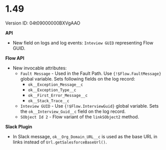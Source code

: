 # 1.49

Version ID: 04t09000000BXVgAAO

**API**

-   New field on logs and log events: `Inteview GUID` representing Flow GUID.

**Flow API**

-   New invocable attributes:
    -   `Fault Message` - Used in the Fault Path. Use `{!$Flow.FaultMessage}`
        global variable. Sets following fields on the log record:
        -   `ok__Exception_Message__c`
        -   `ok__Exception_Type__c`
        -   `ok__First_Error_Message__c`
        -   `ok__Stack_Trace__c`
    -   `Inteview GUID` - Use `{!$Flow.InterviewGuid}` global variable. Sets the
        `ok__Interview_Guid__c` field on the log record.
    -   `SObject Id 2` - Flow variant of the `linkSObject2` method.

**Slack Plugin**

-   In Slack message, `ok__Org_Domain_URL__c` is used as the base URL in links
    instead of `Url.getSalesforceBaseUrl()`.
